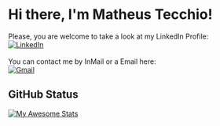 # Hi there, I'm Matheus Tecchio!
Please, you are welcome to take a look at my LinkedIn Profile:</br>
[![LinkedIn](https://img.shields.io/badge/LinkedIn-2e3440?style=for-the-badge&logo=LinkedIn&logoColor=%230A66C2)](https://www.linkedin.com/in/matheustecchio/)</br></br>
You can contact me by InMail or a Email here:</br>
[![Gmail](https://img.shields.io/badge/Gmail-2e3440?style=for-the-badge&logo=Gmail&logoColor=%23EA4335)](mailto:matheusdiastecchio@gmail.com)

## GitHub Status
[![My Awesome Stats](https://awesome-github-stats.azurewebsites.net/user-stats/matheustecchio?cardType=github&showIcons=false&Background=3A3A59&Text=B3B0C4&Ring=71DBD4&Title=71DBD4)](https://github.com/matheustecchio)
